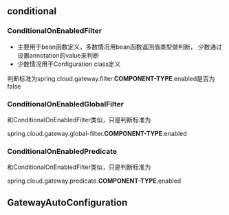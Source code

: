 ## conditional

### ConditionalOnEnabledFilter

- 主要用于bean函数定义，多数情况用bean函数返回值类型做判断，
少数通过设置annotation的value来判断
- 少数情况用于Configuration class定义

判断标准为spring.cloud.gateway.filter.**COMPONENT-TYPE**.enabled是否为false

### ConditionalOnEnabledGlobalFilter

和ConditionalOnEnabledFilter类似，只是判断标准为

spring.cloud.gateway.global-filter.**COMPONENT-TYPE**.enabled

### ConditionalOnEnabledPredicate

和ConditionalOnEnabledFilter类似，只是判断标准为

spring.cloud.gateway.predicate.**COMPONENT-TYPE**.enabled

## GatewayAutoConfiguration

